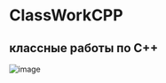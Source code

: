# ClassWorkCPP
## классные работы по C++
![image](https://github.com/RomanLyashenko/ClassWorkCPP/assets/159914055/f3128da2-cade-4d7a-8c0a-0981b4c612e5)



